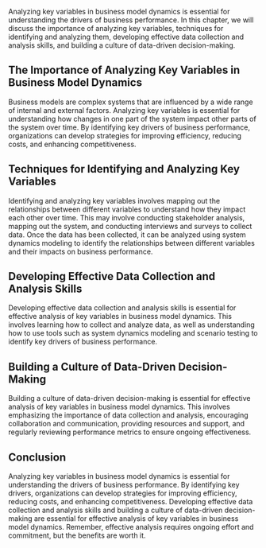 
Analyzing key variables in business model dynamics is essential for understanding the drivers of business performance. In this chapter, we will discuss the importance of analyzing key variables, techniques for identifying and analyzing them, developing effective data collection and analysis skills, and building a culture of data-driven decision-making.

The Importance of Analyzing Key Variables in Business Model Dynamics
--------------------------------------------------------------------

Business models are complex systems that are influenced by a wide range of internal and external factors. Analyzing key variables is essential for understanding how changes in one part of the system impact other parts of the system over time. By identifying key drivers of business performance, organizations can develop strategies for improving efficiency, reducing costs, and enhancing competitiveness.

Techniques for Identifying and Analyzing Key Variables
------------------------------------------------------

Identifying and analyzing key variables involves mapping out the relationships between different variables to understand how they impact each other over time. This may involve conducting stakeholder analysis, mapping out the system, and conducting interviews and surveys to collect data. Once the data has been collected, it can be analyzed using system dynamics modeling to identify the relationships between different variables and their impacts on business performance.

Developing Effective Data Collection and Analysis Skills
--------------------------------------------------------

Developing effective data collection and analysis skills is essential for effective analysis of key variables in business model dynamics. This involves learning how to collect and analyze data, as well as understanding how to use tools such as system dynamics modeling and scenario testing to identify key drivers of business performance.

Building a Culture of Data-Driven Decision-Making
-------------------------------------------------

Building a culture of data-driven decision-making is essential for effective analysis of key variables in business model dynamics. This involves emphasizing the importance of data collection and analysis, encouraging collaboration and communication, providing resources and support, and regularly reviewing performance metrics to ensure ongoing effectiveness.

Conclusion
----------

Analyzing key variables in business model dynamics is essential for understanding the drivers of business performance. By identifying key drivers, organizations can develop strategies for improving efficiency, reducing costs, and enhancing competitiveness. Developing effective data collection and analysis skills and building a culture of data-driven decision-making are essential for effective analysis of key variables in business model dynamics. Remember, effective analysis requires ongoing effort and commitment, but the benefits are worth it.
